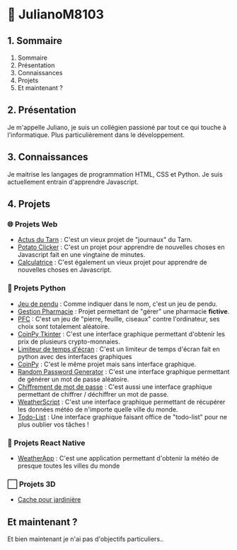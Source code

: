 # 👋 JulianoM8103

## 1. Sommaire

1. Sommaire
2. Présentation
3. Connaissances
4. Projets
5. Et maintenant ?

## 2. Présentation

Je m'appelle Juliano, je suis un collégien passioné par tout ce qui touche à l'informatique. Plus particulièrement dans le développement. 

## 3. Connaissances

Je maitrise les langages de programmation HTML, CSS et Python. Je suis actuellement entrain d'apprendre Javascript.

## 4. Projets

### 🌐 Projets Web

  - [Actus du Tarn](https://github.com/JulianoM8103/Actus-du-Tarn) : C'est un vieux projet de "journaux" du Tarn.
  - [Potato Clicker](https://github.com/JulianoM8103/Potato-Clicker) : C'est un projet pour apprendre de nouvelles choses en Javascript fait en une vingtaine de minutes.
  - [Calculatrice](https://github.com/JulianoM8103/Calculatrice) : C'est également un vieux projet pour apprendre de nouvelles choses en Javascript.
  
### 🐍 Projets Python

  - [Jeu de pendu](https://github.com/JulianoM8103/Jeu-de-pendu) : Comme indiquer dans le nom, c'est un jeu de pendu.
  - [Gestion Pharmacie](https://github.com/JulianoM8103/Gestion-Pharmacie-PY) : Projet permettant de "gérer" une pharmacie **fictive**.
  - [PFC](https://github.com/JulianoM8103/Pierre-Feuille-Ciseaux) : C'est un jeu de "pierre, feuille, ciseaux" contre l'ordinateur, ses choix sont totalement aléatoire.
  - [CoinPy Tkinter](https://github.com/JulianoM8103/CoinPy-Tkinter) : C'est une interface graphique permettant d'obtenir les prix de plusieurs crypto-monnaies.
  - [Limiteur de temps d'écran](https://github.com/JulianoM8103/limiteur-temps-ecran-python/tree/main) : C'est un limiteur de temps d'écran fait en python avec des interfaces graphiques
  - [CoinPy](https://github.com/JulianoM8103/CoinPy) : C'est le même projet mais sans interface graphique.
  - [Random Password Generator](https://github.com/JulianoM8103/Random-Password-Generator) : C'est une interface graphique permettant de générer un mot de passe aléatoire.
  - [Chiffrement de mot de passe](https://github.com/JulianoM8103/Chiffrement-de-mot-de-passe) : C'est aussi une interface graphique permettant de chiffrer / déchiffrer un mot de passe.
  - [WeatherScript](https://github.com/JulianoM8103/WeatherScript-in-python) : C'est une interface graphique permettant de récupérer les données météo de n'importe quelle ville du monde.
  - [Todo-List](https://github.com/JulianoM8103/Todo-list-python) : Une interface graphique faisant office de "todo-list" pour ne plus oublier vos tâches !

### 📱 Projets React Native

  - [WeatherApp](https://github.com/JulianoM8103/WeatherApp) : C'est une application permettant d'obtenir la météo de presque toutes les villes du monde

### ⬜ Projets 3D

  - [Cache pour jardinière](https://github.com/JulianoM8103/Cache-pour-jardiniere-3D)

## Et maintenant ?
Et bien maintenant je n'ai pas d'objectifs particuliers..
